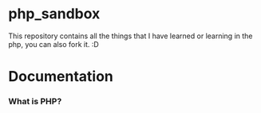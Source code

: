 # php_sandbox
This repository contains all the things that I have learned or learning in the php, you can also fork it. :D

# Documentation

### What is PHP?
